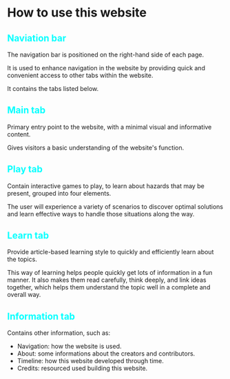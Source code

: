 <style>
	h2 {color: cyan;}
	h3 {color: teal;}
	h4 {color: lime}
	em {color: orange}
</style>

# How to use this website
## Naviation bar
The navigation bar is positioned on the right-hand side of each page.

It is used to enhance navigation in the website by providing quick and convenient access to other tabs within the website.

It contains the tabs listed below.

## Main tab
Primary entry point to the website, with a minimal visual and informative content.

Gives visitors a basic understanding of the website's function.

## Play tab
Contain interactive games to play, to learn about hazards that may be present, grouped into four elements.

The user will experience a variety of scenarios to discover optimal solutions and learn effective ways to handle those situations along the way.

## Learn tab
Provide article-based learning style to quickly and efficiently learn about the topics.

This way of learning helps people quickly get lots of information in a fun manner. It also makes them read carefully, think deeply, and link ideas together, which helps them understand the topic well in a complete and overall way.

## Information tab
Contains other information, such as:
- Navigation: how the website is used.
- About: some informations about the creators and contributors.
- Timeline: how this website developed through time.
- Credits: resourced used building this website.